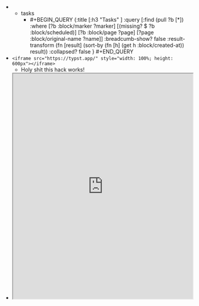 -
	- tasks
		- #+BEGIN_QUERY
		  {:title [:h3 "Tasks" ]
		  :query [:find (pull ?b [*])
		  :where
		    [?b :block/marker ?marker]
		    [(missing? $ ?b :block/scheduled)]
		    [?b :block/page ?page]
		    [?page :block/original-name ?name]]
		  :breadcumb-show? false
		  :result-transform (fn [result]
		  (sort-by (fn [h]
		  (get h :block/created-at)) result))
		  :collapsed? false
		  }
		  #+END_QUERY
- `<iframe src="https://typst.app/" style="width: 100%; height: 600px"></iframe>`
	- Holy shit this hack works!
- <iframe src="https://typst.app/project/rvlh6bDa99UJgYIDD5C2r2" style="width: 100%; height: 600px"></iframe>